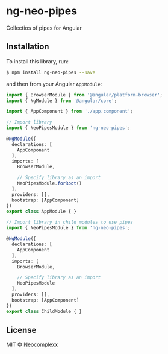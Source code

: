 # ng-neo-pipes
Collectios of pipes for Angular

## Installation

To install this library, run:

```bash
$ npm install ng-neo-pipes --save
```


and then from your Angular `AppModule`:

```typescript
import { BrowserModule } from '@angular/platform-browser';
import { NgModule } from '@angular/core';

import { AppComponent } from './app.component';

// Import library
import { NeoPipesModule } from 'ng-neo-pipes';

@NgModule({
  declarations: [
    AppComponent
  ],
  imports: [
    BrowserModule,

    // Specify library as an import
    NeoPipesModule.forRoot()
  ],
  providers: [],
  bootstrap: [AppComponent]
})
export class AppModule { }

// Import library in child modules to use pipes
import { NeoPipesModule } from 'ng-neo-pipes';

@NgModule({
  declarations: [
    AppComponent
  ],
  imports: [
    BrowserModule,

    // Specify library as an import
    NeoPipesModule
  ],
  providers: [],
  bootstrap: [AppComponent]
})
export class ChildModule { }
```

## License

MIT © [Neocomplexx](mailto:info@neocomplexx.com)

